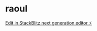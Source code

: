 # raoul

[Edit in StackBlitz next generation editor ⚡️](https://stackblitz.com/~/github.com/THelmy/raoul)